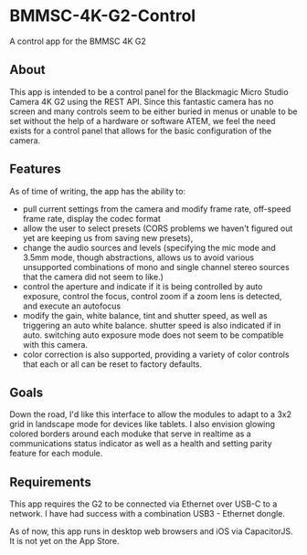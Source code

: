 # BMMSC-4K-G2-Control
A control app for the BMMSC 4K G2

## About
This app is intended to be a control panel for the Blackmagic Micro Studio Camera 4K G2 using the REST API. 
Since this fantastic camera has no screen and many controls seem to be either buried in menus or unable to be set without the help of a hardware or software ATEM, we feel the need exists for a control panel that allows for the basic configuration of the camera.

## Features
As of time of writing, the app has the ability to:

- pull current settings from the camera and modify frame rate, off-speed frame rate, display the codec format
- allow the user to select presets (CORS problems we haven't figured out yet are keeping us from saving new presets),
- change the audio sources and levels (specifying the mic mode and 3.5mm mode, though abstractions, allows us to avoid various unsupported combinations of mono and single channel stereo sources that the camera did not seem to like.)
- control the aperture and indicate if it is being controlled by auto exposure, control the focus, control zoom if a zoom lens is detected, and execute an autofocus
- modify the gain, white balance, tint and shutter speed, as well as triggering an auto white balance. shutter speed is also indicated if in auto. switching auto exposure mode does not seem to be compatible with this camera. 
- color correction is also supported, providing a variety of color controls that each or all can be reset to factory defaults.

## Goals
Down the road, I'd like this interface to allow the modules to adapt to a 3x2 grid in landscape mode for devices like tablets. I also envision glowing colored borders around each moduke that serve in realtime as a communications status indicator as well as a health and setting parity feature for each module.  

## Requirements
This app requires the G2 to be connected via Ethernet over USB-C to a network. I have had success with a combination USB3 - Ethernet dongle. 

As of now, this app runs in desktop web browsers and iOS via CapacitorJS. It is not yet on the App Store. 
